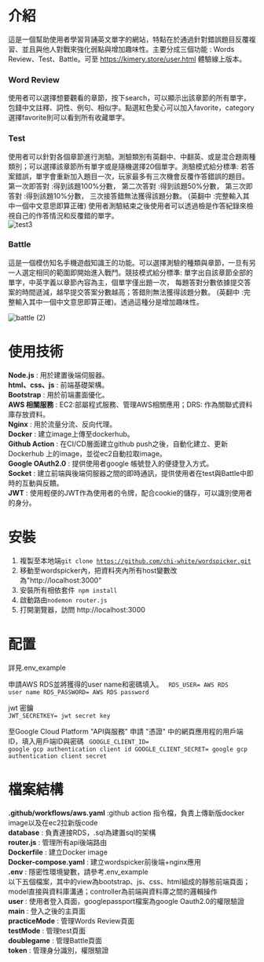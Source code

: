 介紹
===
這是一個幫助使用者學習背誦英文單字的網站，特點在於通過針對錯誤題目反覆複習、並且與他人對戰來強化弱點與增加趣味性。主要分成三個功能 : Words Review、Test、Battle。可至 https://kimery.store/user.html 體驗線上版本。

### Word Review
使用者可以選擇想要觀看的章節，按下search，可以顯示出該章節的所有單字，包錢中文註釋、詞性、例句、相似字。點選紅色愛心可以加入favorite，category選擇favorite則可以看到所有收藏單字。


### Test
使用者可以針對各個章節進行測驗。測驗類別有英翻中、中翻英、或是混合題兩種類別；可以選擇該章節所有單字或是隨機選擇20個單字。測驗模式給分標準:
若答案錯誤，單字會重新加入題目一次，玩家最多有三次機會反覆作答錯誤的題目。
第一次即答對 :得到該題100%分數，
第二次答對 :得到該題50%分數，
第三次即答對 :得到該題10%分數，
三次接答錯無法獲得該題分數。
(英翻中 :完整輸入其中一個中文意思即算正確)
使用者測驗結束之後使用者可以透過檢是作答紀錄來檢視自己的作答情況和反覆錯的單字。  
![test3](https://github.com/user-attachments/assets/881de3ca-c9bb-4566-966f-1716ed4c134d)



### Battle
這是一個模仿知名手機遊戲知識王的功能。可以選擇測驗的種類與章節，一旦有另一人選定相同的範圍即開始進入戰鬥。競技模式給分標準:
單字出自該章節全部的單字，中英字義以章節內容為主，個單字僅出題一次，
每題答對分數依據提交答案的時間遞減，越早提交答案分數越高；答錯則無法獲得該題分數。
(英翻中 :完整輸入其中一個中文意思即算正確)。透過這種分是增加趣味性。  

    
![battle (2)](https://github.com/user-attachments/assets/e9d46e45-91f3-4793-ad7c-700f1577baad)



使用技術
===
**Node.js** : 用於建置後端伺服器。   
**html、css、js** : 前端基礎架構。  
**Bootstrap** : 用於前端畫面優化。  
**AWS 相關服務** : EC2:部屬程式服務、管理AWS相關應用；DRS: 作為關聯式資料庫存放資料。    
**Nginx** : 用於流量分流、反向代理。    
**Docker** : 建立image上傳至dockerhub。    
**Github Action** : 在CI/CD層面建立github push之後，自動化建立、更新Dockerhub 上的image，並從ec2自動拉取image。  
**Google OAuth2.0** : 提供使用者google 帳號登入的便捷登入方式。  
**Socket** : 建立前端與後端伺服器之間的即時通訊，提供使用者在test與Battle中即時的互動與反饋。  
**JWT** : 使用輕便的JWT作為使用者的令牌，配合cookie的儲存，可以識別使用者的身分。  

安裝
===  
1. 複製至本地端<code>git clone https://github.com/chi-white/wordspicker.git</code>    
2. 移動至wordspicker內，把資料夾內所有host變數改為"http://localhost:3000"  
3. 安裝所有相依套件<code> npm install </code>  
4. 啟動路由<code>nodemon router.js</code>
5. 打開瀏覽器，訪問 http://localhost:3000

配置
===
詳見.env_example    

申請AWS RDS並將獲得的user name和密碼填入。
<code>
RDS_USER= AWS RDS user name
RDS_PASSWORD= AWS RDS password
</code>  

jwt 密鑰  
<code>JWT_SECRETKEY= jwt secret key</code>  

至Google Cloud Platform "API與服務" 申請 "憑證" 中的網頁應用程的用戶端ID，填入用戶端ID與密碼
<code>
GOOGLE_CLIENT_ID= google gcp authentication client id
GOOGLE_CLIENT_SECRET= google gcp authentication client secret
</code>  

檔案結構
===
**.github/workflows/aws.yaml** :github action 指令檔，負責上傳新版docker image以及在ec2拉新版code  
**database** : 負責連接RDS，.sql為建置sql的架構  
**router.js** : 管理所有api後端路由  
**Dockerfile** : 建立Docker image  
**Docker-compose.yaml** : 建立wordspicker前後端+nginx應用  
**.env** : 隱密性環境變數，請參考.env_example  
以下五個檔案，其中的view為bootstrap、js、css、html組成的靜態前端頁面；model直接與資料庫溝通；controller為前端與資料庫之間的邏輯操作  
**user** : 使用者登入頁面，googlepassport檔案為google Oauth2.0的權限驗證  
**main** : 登入之後的主頁面   
**practiceMode** : 管理Words Review頁面   
**testMode** : 管理test頁面  
**doublegame** : 管理Battle頁面  
**token** : 管理身分識別，權限驗證









